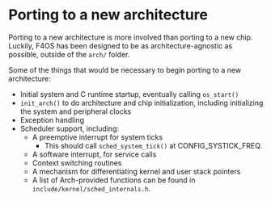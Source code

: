 Porting to a new architecture
=============================

Porting to a new architecture is more involved than porting to a new chip.
Luckily, F4OS has been designed to be as architecture-agnostic as possible,
outside of the `arch/` folder.

Some of the things that would be necessary to begin porting to a new
architecture:

* Initial system and C runtime startup, eventually calling `os_start()`
* `init_arch()` to do architecture and chip initialization, including
  initializing the system and peripheral clocks
* Exception handling
* Scheduler support, including:
    * A preemptive interrupt for system ticks
        * This should call `sched_system_tick()` at CONFIG_SYSTICK_FREQ.
    * A software interrupt, for service calls
    * Context switching routines
    * A mechanism for differentiating kernel and user stack pointers
    * A list of Arch-provided functions can be found in
      `include/kernel/sched_internals.h`.

